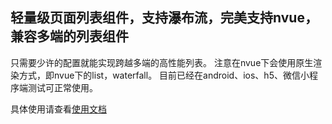 ## 轻量级页面列表组件，支持瀑布流，完美支持nvue，兼容多端的列表组件
只需要少许的配置就能实现跨越多端的高性能列表。
注意在nvue下会使用原生渲染方式，即nvue下的list，waterfall。
目前已经在android、ios、h5、微信小程序端测试可正常使用。

具体使用请查看[使用文档](https://ext.dcloud.net.cn/plugin?name=wei-list)
